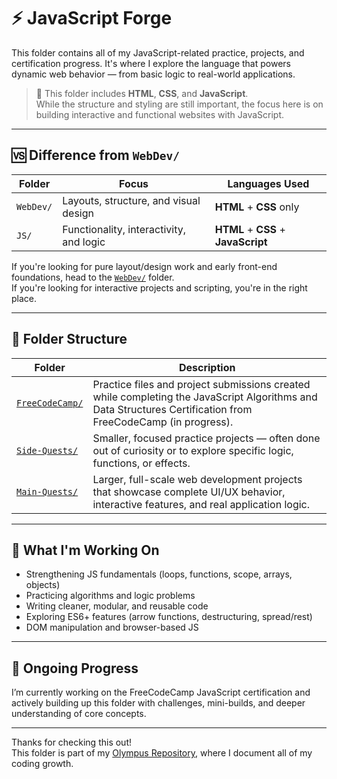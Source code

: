 # ⚡ JavaScript Forge

This folder contains all of my JavaScript-related practice, projects, and certification progress. It's where I explore the language that powers dynamic web behavior — from basic logic to real-world applications.

> 🧾 This folder includes **HTML**, **CSS**, and **JavaScript**.  
> While the structure and styling are still important, the focus here is on building interactive and functional websites with JavaScript.

---

## 🆚 Difference from `WebDev/`

| Folder     | Focus                               | Languages Used           |
|------------|--------------------------------------|---------------------------|
| `WebDev/`  | Layouts, structure, and visual design | **HTML** + **CSS** only   |
| `JS/`      | Functionality, interactivity, and logic | **HTML** + **CSS** + **JavaScript** |

If you're looking for pure layout/design work and early front-end foundations, head to the [`WebDev/`](https://github.com/kidlatpogi/Olympus/tree/main/WebDev) folder.  
If you're looking for interactive projects and scripting, you're in the right place.

---

## 📁 Folder Structure

| Folder                             | Description                                                                 |
|------------------------------------|-----------------------------------------------------------------------------|
| [`FreeCodeCamp/`](./FreeCodeCamp) | Practice files and project submissions created while completing the JavaScript Algorithms and Data Structures Certification from FreeCodeCamp (in progress). |
| [`Side-Quests/`](./Side-Quests)   | Smaller, focused practice projects — often done out of curiosity or to explore specific logic, functions, or effects. |
| [`Main-Quests/`](./Main-Quests)   | Larger, full-scale web development projects that showcase complete UI/UX behavior, interactive features, and real application logic. |

---

## 🧠 What I'm Working On

- Strengthening JS fundamentals (loops, functions, scope, arrays, objects)
- Practicing algorithms and logic problems
- Writing cleaner, modular, and reusable code
- Exploring ES6+ features (arrow functions, destructuring, spread/rest)
- DOM manipulation and browser-based JS

---

## 🚧 Ongoing Progress

I’m currently working on the FreeCodeCamp JavaScript certification and actively building up this folder with challenges, mini-builds, and deeper understanding of core concepts.

---

Thanks for checking this out!  
This folder is part of my [Olympus Repository](https://github.com/kidlatpogi/Olympus), where I document all of my coding growth.
